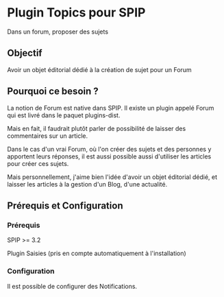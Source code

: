 # Plugin Topics pour SPIP
Dans un forum, proposer des sujets

## Objectif
Avoir un objet éditorial dédié à la création de sujet pour un Forum

## Pourquoi ce besoin ?
La notion de Forum est native dans SPIP. Il existe un plugin appelé Forum qui est livré dans le paquet plugins-dist.

Mais en fait, il faudrait plutôt parler de possibilité de laisser des commentaires sur un article.

Dans le cas d'un vrai Forum, où l'on créer des sujets et des personnes y apportent leurs réponses, 
il est aussi possible aussi d'utiliser les articles pour créer ces sujets.

Mais personnellement, j'aime bien l'idée d'avoir un objet éditorial dédié, et laisser les articles à la gestion 
d'un Blog, d'une actualité.

## Prérequis et Configuration

### Prérequis
SPIP >= 3.2

Plugin Saisies (pris en compte automatiquement à l'installation)

### Configuration
Il est possible de configurer des Notifications.
